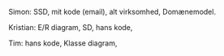 Simon: SSD, mit kode (email), alt virksomhed, Domænemodel.

Kristian: E/R diagram, SD, hans kode, 

Tim: hans kode, Klasse diagram, 
